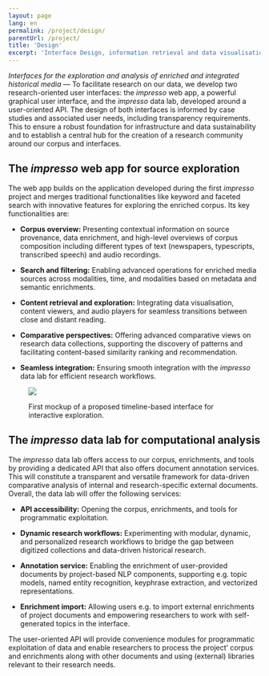 ```yaml
---
layout: page
lang: en
permalink: /project/design/
parentUrl: /project/
title: 'Design'
excerpt: 'Interface Design, information retrieval and data visualisation.'
---
```


*Interfaces for the exploration and analysis of enriched and integrated historical media* &mdash; To facilitate research on our data, we develop two research-oriented user interfaces: the *impresso* web app, a powerful graphical user interface, and the *impresso* data lab, developed around a user-oriented API. The design of both interfaces is informed by case studies and associated user needs, including transparency requirements. This to ensure a robust foundation for infrastructure and data sustainability and to establish a central hub for the creation of a research community around our corpus and interfaces.

<!-- new section -->
## The *impresso* web app for source exploration

The web app builds on the application developed during the first *impresso* project and merges traditional functionalities like keyword and faceted search with innovative features for exploring the enriched corpus. Its key functionalities are:

- **Corpus overview:** Presenting contextual information on source provenance, data enrichment, and high-level overviews of corpus composition including different types of text (newspapers, typescripts, transcribed speech) and audio recordings.

- **Search and filtering:** Enabling advanced operations for enriched media sources across modalities, time, and modalities based on metadata and semantic enrichments.

- **Content retrieval and exploration:** Integrating data visualisation, content viewers, and audio players for seamless transitions between close and distant reading.

- **Comparative perspectives:** Offering advanced comparative views on research data collections, supporting the discovery of patterns and facilitating content-based similarity ranking and recommendation.

- **Seamless integration:** Ensuring smooth integration with the *impresso* data lab for efficient research workflows.

<figure class='respect-margin'>
      <img class='cover' src='{{ site.url }}/assets/images/doppio-timeline.png'>
      <figcaption class="wrapper">
          <p>First mockup of a proposed timeline-based interface for interactive exploration.</p>
      </figcaption>
    </figure>

<!-- new section -->
## The *impresso* data lab for computational analysis

The *impresso* data lab offers access to our corpus, enrichments, and tools by providing a dedicated API that also offers document annotation services. This will constitute a transparent and versatile framework for data-driven comparative analysis of internal and research-specific external documents. Overall, the data lab will offer the following services:

- **API accessibility:** Opening the corpus, enrichments, and tools for programmatic exploitation.

- **Dynamic research workflows:** Experimenting with modular, dynamic, and personalized research workflows to bridge the gap between digitized collections and data-driven historical research.

- **Annotation service:** Enabling the enrichment of user-provided documents by project-based NLP components, supporting e.g. topic models, named entity recognition, keyphrase extraction, and vectorized representations.

- **Enrichment import:** Allowing users e.g. to import external enrichments of project documents and empowering researchers to work with self-generated topics in the interface.

The user-oriented API will provide convenience modules for programmatic exploitation of data and enable researchers to process the project’ corpus and enrichments along with other documents and using (external) libraries relevant to their research needs.

